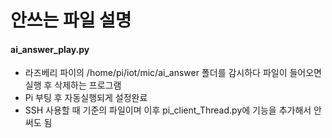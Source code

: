 # 안쓰는 파일 설명

#### ai_answer_play.py

* 라즈베리 파이의 /home/pi/iot/mic/ai_answer 폴더를 감시하다 파일이 들어오면 실행 후 삭제하는 프로그램
* Pi 부팅 후 자동실행되게 설정완료
* SSH 사용할 때 기준의 파일이며 이후 pi_client_Thread.py에 기능을 추가해서 안써도 됨
